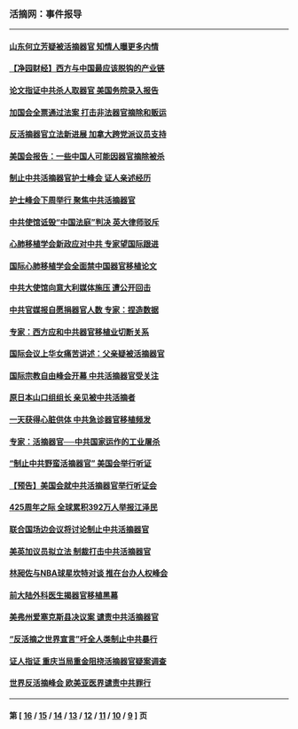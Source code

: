 ### 活摘网：事件报导
---
#### [山东何立芳疑被活摘器官 知情人曝更多内情](../../pages/nf5877/n14047530.md?09060430) 
#### [【净园财经】西方与中国最应该脱钩的产业链](../../pages/nf5877/n14016113.md?09060430) 
#### [论文指证中共杀人取器官 美国务院录入报告](../../pages/nf5877/n13999890.md?09060430) 
#### [加国会全票通过法案 打击非法器官摘除和贩运](../../pages/nf5877/n13884924.md?09060430) 
#### [反活摘器官立法新进展 加拿大跨党派议员支持](../../pages/nf5877/n13876061.md?09060430) 
#### [美国会报告：一些中国人可能因器官摘除被杀](../../pages/nf5877/n13867964.md?09060430) 
#### [制止中共活摘器官护士峰会 证人亲述经历](../../pages/nf5877/n13859007.md?09060430) 
#### [护士峰会下周举行 聚焦中共活摘器官](../../pages/nf5877/n13855418.md?09060430) 
#### [中共使馆诋毁“中国法庭”判决 英大律师驳斥](../../pages/nf5877/n13833945.md?09060430) 
#### [心肺移植学会新政应对中共 专家望国际跟进](../../pages/nf5877/n13829043.md?09060430) 
#### [国际心肺移植学会全面禁中国器官移植论文](../../pages/nf5877/n13827785.md?09060430) 
#### [中共大使馆向意大利媒体施压 遭公开回击](../../pages/nf5877/n13826038.md?09060430) 
#### [中共官媒报自愿捐器官人数 专家：捏造数据](../../pages/nf5877/n13814130.md?09060430) 
#### [专家：西方应和中共器官移植业切断关系](../../pages/nf5877/n13772828.md?09060430) 
#### [国际会议上华女痛苦讲述：父亲疑被活摘器官](../../pages/nf5877/n13771583.md?09060430) 
#### [国际宗教自由峰会开幕 中共活摘器官受关注](../../pages/nf5877/n13769995.md?09060430) 
#### [原日本山口组组长 亲见被中共活摘者](../../pages/nf5877/n13767360.md?09060430) 
#### [一天获得心脏供体 中共急诊器官移植频发](../../pages/nf5877/n13764689.md?09060430) 
#### [专家：活摘器官──中共国家运作的工业屠杀](../../pages/nf5877/n13761178.md?09060430) 
#### [“制止中共野蛮活摘器官” 美国会举行听证](../../pages/nf5877/n13735831.md?09060430) 
#### [【预告】美国会就中共活摘器官举行听证会](../../pages/nf5877/n13732843.md?09060430) 
#### [425周年之际 全球累积392万人举报江泽民](../../pages/nf5877/n13719232.md?09060430) 
#### [联合国场边会议将讨论制止中共活摘器官](../../pages/nf5877/n13656361.md?09060430) 
#### [美英加议员拟立法 制裁打击中共活摘器官](../../pages/nf5877/n13430251.md?09060430) 
#### [林昶佐与NBA球星坎特对谈 推在台办人权峰会](../../pages/nf5877/n13414467.md?09060430) 
#### [前大陆外科医生揭器官移植黑幕](../../pages/nf5877/n13401416.md?09060430) 
#### [美弗州爱塞克斯县决议案 谴责中共活摘器官](../../pages/nf5877/n13320919.md?09060430) 
#### [“反活摘之世界宣言”吁全人类制止中共暴行](../../pages/nf5877/n13259730.md?09060430) 
#### [证人指证 重庆当局重金阻挠活摘器官疑案调查](../../pages/nf5877/n13259127.md?09060430) 
#### [世界反活摘峰会 欧美亚医界谴责中共罪行](../../pages/nf5877/n13253550.md?09060430) 

---
#### 第 [ [16](./16.md?09060430) / [15](./15.md?09060430) / [14](./14.md?09060430) / [13](./13.md?09060430) / [12](./12.md?09060430) / [11](./11.md?09060430) / [10](./10.md?09060430) / [9](./9.md?09060430) ] 页
